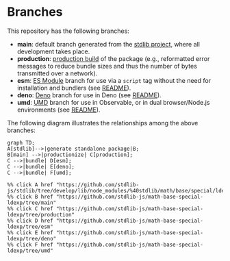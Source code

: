 <!--

@license Apache-2.0

Copyright (c) 2022 The Stdlib Authors.

Licensed under the Apache License, Version 2.0 (the "License");
you may not use this file except in compliance with the License.
You may obtain a copy of the License at

    http://www.apache.org/licenses/LICENSE-2.0

Unless required by applicable law or agreed to in writing, software
distributed under the License is distributed on an "AS IS" BASIS,
WITHOUT WARRANTIES OR CONDITIONS OF ANY KIND, either express or implied.
See the License for the specific language governing permissions and
limitations under the License.

-->

# Branches

This repository has the following branches:

-   **main**: default branch generated from the [stdlib project][stdlib-url], where all development takes place.
-   **production**: [production build][production-url] of the package (e.g., reformatted error messages to reduce bundle sizes and thus the number of bytes transmitted over a network).
-   **esm**: [ES Module][esm-url] branch for use via a `script` tag without the need for installation and bundlers (see [README][esm-readme]).
-   **deno**: [Deno][deno-url] branch for use in Deno (see [README][deno-readme]).
-   **umd**: [UMD][umd-url] branch for use in Observable, or in dual browser/Node.js environments (see [README][umd-readme]).

The following diagram illustrates the relationships among the above branches:

```mermaid
graph TD;
A[stdlib]-->|generate standalone package|B;
B[main] -->|productionize| C[production];
C -->|bundle| D[esm];
C -->|bundle| E[deno];
C -->|bundle| F[umd];

%% click A href "https://github.com/stdlib-js/stdlib/tree/develop/lib/node_modules/%40stdlib/math/base/special/ldexp"
%% click B href "https://github.com/stdlib-js/math-base-special-ldexp/tree/main"
%% click C href "https://github.com/stdlib-js/math-base-special-ldexp/tree/production"
%% click D href "https://github.com/stdlib-js/math-base-special-ldexp/tree/esm"
%% click E href "https://github.com/stdlib-js/math-base-special-ldexp/tree/deno"
%% click F href "https://github.com/stdlib-js/math-base-special-ldexp/tree/umd"
```

[stdlib-url]: https://github.com/stdlib-js/stdlib/tree/develop/lib/node_modules/%40stdlib/math/base/special/ldexp
[production-url]: https://github.com/stdlib-js/math-base-special-ldexp/tree/production
[deno-url]: https://github.com/stdlib-js/math-base-special-ldexp/tree/deno
[deno-readme]: https://github.com/stdlib-js/math-base-special-ldexp/blob/deno/README.md
[umd-url]: https://github.com/stdlib-js/math-base-special-ldexp/tree/umd
[umd-readme]: https://github.com/stdlib-js/math-base-special-ldexp/blob/umd/README.md
[esm-url]: https://github.com/stdlib-js/math-base-special-ldexp/tree/esm
[esm-readme]: https://github.com/stdlib-js/math-base-special-ldexp/blob/esm/README.md